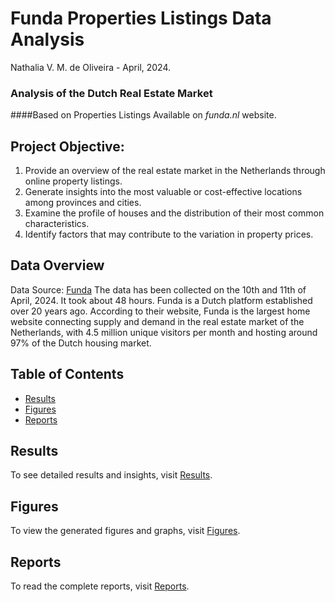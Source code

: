 
# Funda Properties Listings Data Analysis 

Nathalia V. M. de Oliveira - April, 2024.

### Analysis of the Dutch Real Estate Market

####Based on Properties Listings Available on *funda.nl* website.

## Project Objective:
1. Provide an overview of the real estate market in the Netherlands through online property listings.
2. Generate insights into the most valuable or cost-effective locations among provinces and cities.
3. Examine the profile of houses and the distribution of their most common characteristics.
4. Identify factors that may contribute to the variation in property prices.

## Data Overview
Data Source: [Funda](https://www.funda.nl/)
The data has been collected on the 10th and 11th of April, 2024. It took about 48 hours.
Funda is a Dutch platform established over 20 years ago. According to their website, Funda is the largest home website connecting supply and demand in the real estate market of the Netherlands, with 4.5 million unique visitors per month and hosting around 97% of the Dutch housing market.


## Table of Contents

- [Results](results.md)
- [Figures](figures.md)
- [Reports](reports.md)

## Results

To see detailed results and insights, visit [Results](results.md).

## Figures

To view the generated figures and graphs, visit [Figures](figures.md).

## Reports

To read the complete reports, visit [Reports](reports.md).
